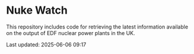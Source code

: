# Nuke Watch

This repository includes code for retrieving the latest information available on the output of EDF nuclear power plants in the UK.

Last updated: 2025-06-06 09:17